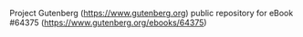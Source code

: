 Project Gutenberg (https://www.gutenberg.org) public repository for
eBook #64375 (https://www.gutenberg.org/ebooks/64375)
